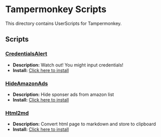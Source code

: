# Tampermonkey Scripts

This directory contains UserScripts for Tampermonkey.

## Scripts

### [CredentialsAlert](./CredentialsAlert/CredentialsAlert.user.js)

- **Description:** Watch out! You might input credentials!
- **Install:** [Click here to install](https://github.com/go-zen-chu/dotfiles/raw/main/tampermonkey/CredentialsAlert/CredentialsAlert.user.js)

### [HideAmazonAds](./HideAmazonAds/HideAmazonAds.user.js)

- **Description:** Hide sponser ads from amazon list
- **Install:** [Click here to install](https://github.com/go-zen-chu/dotfiles/raw/main/tampermonkey/HideAmazonAds/HideAmazonAds.user.js)

### [Html2md](./Html2md/Html2md.user.js)

- **Description:** Convert html page to markdown and store to clipboard
- **Install:** [Click here to install](https://github.com/go-zen-chu/dotfiles/raw/main/tampermonkey/Html2md/Html2md.user.js)